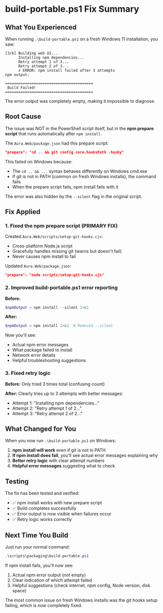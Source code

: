 # build-portable.ps1 Fix Summary

## What You Experienced

When running `.\build-portable.ps1` on a fresh Windows 11 installation, you saw:

```
[3/6] Building web UI...
      Installing npm dependencies...
      Retry attempt 1 of 3...
      Retry attempt 2 of 3...
      ✗ ERROR: npm install failed after 3 attempts
npm output:

========================================
 Build Failed!
========================================
```

The error output was completely empty, making it impossible to diagnose.

## Root Cause

The issue was NOT in the PowerShell script itself, but in the **npm prepare script** that runs automatically after `npm install`.

The `Aura.Web/package.json` had this prepare script:
```json
"prepare": "cd .. && git config core.hooksPath .husky"
```

This failed on Windows because:
- The `cd .. && ...` syntax behaves differently on Windows cmd.exe
- If git is not in PATH (common on fresh Windows installs), the command fails
- When the prepare script fails, npm install fails with it

The error was also hidden by the `--silent` flag in the original script.

## Fix Applied

### 1. Fixed the npm prepare script (PRIMARY FIX)

Created `Aura.Web/scripts/setup-git-hooks.cjs`:
- Cross-platform Node.js script
- Gracefully handles missing git (warns but doesn't fail)
- Never causes npm install to fail

Updated `Aura.Web/package.json`:
```json
"prepare": "node scripts/setup-git-hooks.cjs"
```

### 2. Improved build-portable.ps1 error reporting

**Before:**
```powershell
$npmOutput = npm install --silent 2>&1
```

**After:**
```powershell
$npmOutput = npm install 2>&1  # Removed --silent
```

Now you'll see:
- Actual npm error messages
- What package failed to install
- Network error details
- Helpful troubleshooting suggestions

### 3. Fixed retry logic

**Before:** Only tried 3 times total (confusing count)

**After:** Clearly tries up to 3 attempts with better messages:
- Attempt 1: "Installing npm dependencies..."
- Attempt 2: "Retry attempt 1 of 2..."
- Attempt 3: "Retry attempt 2 of 2..."

## What Changed for You

When you now run `.\build-portable.ps1` on Windows:

1. **npm install will work** even if git is not in PATH
2. **If npm install does fail**, you'll see actual error messages explaining why
3. **Better retry logic** with clear attempt numbers
4. **Helpful error messages** suggesting what to check

## Testing

The fix has been tested and verified:
- ✅ npm install works with new prepare script
- ✅ Build completes successfully
- ✅ Error output is now visible when failures occur
- ✅ Retry logic works correctly

## Next Time You Build

Just run your normal command:
```powershell
.\scripts\packaging\build-portable.ps1
```

If npm install fails, you'll now see:
1. Actual npm error output (not empty)
2. Clear indication of which attempt failed
3. Helpful suggestions (check internet, npm config, Node version, disk space)

The most common issue on fresh Windows installs was the git hooks setup failing, which is now completely fixed.
